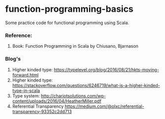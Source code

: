 # function-programming-basics

Some practice code for functional programming using Scala.

### Reference:

1. Book: Function Programming in Scala by Chiusano, Bjarnason


### Blog's

1. Higher kinded type: https://typelevel.org/blog/2016/08/21/hkts-moving-forward.html
2. Higher kinded type: https://stackoverflow.com/questions/6246719/what-is-a-higher-kinded-type-in-scala
3. Type system: http://chariotsolutions.com/wp-content/uploads/2016/04/HeatherMiller.pdf
4. Referential Transparency https://medium.com/@olxc/referential-transparency-93352c2dd713
